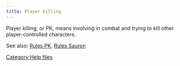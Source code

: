 ```yaml
---
title: Player killing
---
```


Player killing, or PK, means involving in combat and trying to kill
other player-controlled characters.

See also: [Rules PK](Rules_PK "wikilink"), [Rules
Sauron](Rules_Sauron "wikilink")

[Category:Help files](Category:Help_files "wikilink")